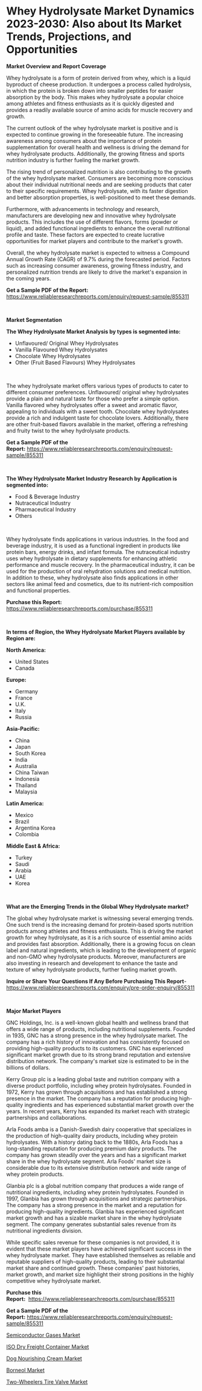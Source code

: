 <p><h1>Whey Hydrolysate Market Dynamics 2023-2030: Also about Its Market Trends, Projections, and Opportunities</h1></p><p><strong>Market Overview and Report Coverage</strong></p>
<p><p>Whey hydrolysate is a form of protein derived from whey, which is a liquid byproduct of cheese production. It undergoes a process called hydrolysis, in which the protein is broken down into smaller peptides for easier absorption by the body. This makes whey hydrolysate a popular choice among athletes and fitness enthusiasts as it is quickly digested and provides a readily available source of amino acids for muscle recovery and growth.</p><p>The current outlook of the whey hydrolysate market is positive and is expected to continue growing in the foreseeable future. The increasing awareness among consumers about the importance of protein supplementation for overall health and wellness is driving the demand for whey hydrolysate products. Additionally, the growing fitness and sports nutrition industry is further fueling the market growth.</p><p>The rising trend of personalized nutrition is also contributing to the growth of the whey hydrolysate market. Consumers are becoming more conscious about their individual nutritional needs and are seeking products that cater to their specific requirements. Whey hydrolysate, with its faster digestion and better absorption properties, is well-positioned to meet these demands.</p><p>Furthermore, with advancements in technology and research, manufacturers are developing new and innovative whey hydrolysate products. This includes the use of different flavors, forms (powder or liquid), and added functional ingredients to enhance the overall nutritional profile and taste. These factors are expected to create lucrative opportunities for market players and contribute to the market's growth.</p><p>Overall, the whey hydrolysate market is expected to witness a Compound Annual Growth Rate (CAGR) of 9.7% during the forecasted period. Factors such as increasing consumer awareness, growing fitness industry, and personalized nutrition trends are likely to drive the market's expansion in the coming years.</p></p>
<p><strong>Get a Sample PDF of the Report:</strong> <a href="https://www.reliableresearchreports.com/enquiry/request-sample/855311">https://www.reliableresearchreports.com/enquiry/request-sample/855311</a></p>
<p>&nbsp;</p>
<p><strong>Market Segmentation</strong></p>
<p><strong>The Whey Hydrolysate Market Analysis by types is segmented into:</strong></p>
<p><ul><li>Unflavoured/ Original Whey Hydrolysates</li><li>Vanilla Flavoured Whey Hydrolysates</li><li>Chocolate Whey Hydrolysates</li><li>Other (Fruit Based Flavours) Whey Hydrolysates</li></ul></p>
<p>&nbsp;</p>
<p><p>The whey hydrolysate market offers various types of products to cater to different consumer preferences. Unflavoured/ original whey hydrolysates provide a plain and natural taste for those who prefer a simple option. Vanilla flavored whey hydrolysates offer a sweet and aromatic flavor, appealing to individuals with a sweet tooth. Chocolate whey hydrolysates provide a rich and indulgent taste for chocolate lovers. Additionally, there are other fruit-based flavors available in the market, offering a refreshing and fruity twist to the whey hydrolysate products.</p></p>
<p><strong>Get a Sample PDF of the Report:</strong>&nbsp;<a href="https://www.reliableresearchreports.com/enquiry/request-sample/855311">https://www.reliableresearchreports.com/enquiry/request-sample/855311</a></p>
<p>&nbsp;</p>
<p><strong>The Whey Hydrolysate Market Industry Research by Application is segmented into:</strong></p>
<p><ul><li>Food & Beverage Industry</li><li>Nutraceutical Industry</li><li>Pharmaceutical Industry</li><li>Others</li></ul></p>
<p>&nbsp;</p>
<p><p>Whey hydrolysate finds applications in various industries. In the food and beverage industry, it is used as a functional ingredient in products like protein bars, energy drinks, and infant formula. The nutraceutical industry uses whey hydrolysate in dietary supplements for enhancing athletic performance and muscle recovery. In the pharmaceutical industry, it can be used for the production of oral rehydration solutions and medical nutrition. In addition to these, whey hydrolysate also finds applications in other sectors like animal feed and cosmetics, due to its nutrient-rich composition and functional properties.</p></p>
<p><strong>Purchase this Report:</strong>&nbsp; <a href="https://www.reliableresearchreports.com/purchase/855311">https://www.reliableresearchreports.com/purchase/855311</a></p>
<p>&nbsp;</p>
<p><strong>In terms of Region, the Whey Hydrolysate Market Players available by Region are:</strong></p>
<p>
    <p> <strong> North America: </strong>
        <ul>
            <li>United States</li>
            <li>Canada</li>
        </ul>
        </p> 
    <p> <strong> Europe: </strong>
        <ul>
            <li>Germany</li>
            <li>France</li>
            <li>U.K.</li>
            <li>Italy</li>
            <li>Russia</li>
        </ul>
        </p> 
    <p> <strong> Asia-Pacific: </strong>
        <ul>
            <li>China</li>
            <li>Japan</li>
            <li>South Korea</li>
            <li>India</li>
            <li>Australia</li>
            <li>China Taiwan</li>
            <li>Indonesia</li>
            <li>Thailand</li>
            <li>Malaysia</li>
        </ul>
        </p> 
    <p> <strong> Latin America: </strong>
        <ul>
            <li>Mexico</li>
            <li>Brazil</li>
            <li>Argentina Korea</li>
            <li>Colombia</li>
        </ul>
        </p> 
    <p> <strong> Middle East & Africa: </strong>
        <ul>
            <li>Turkey</li>
            <li>Saudi</li>
            <li>Arabia</li>
            <li>UAE</li>
            <li>Korea</li>
        </ul>
    </p>
    </p>
<p>&nbsp;</p>
<p><strong>What are the Emerging Trends in the Global Whey Hydrolysate market?</strong></p>
<p><p>The global whey hydrolysate market is witnessing several emerging trends. One such trend is the increasing demand for protein-based sports nutrition products among athletes and fitness enthusiasts. This is driving the market growth for whey hydrolysate, as it is a rich source of essential amino acids and provides fast absorption. Additionally, there is a growing focus on clean label and natural ingredients, which is leading to the development of organic and non-GMO whey hydrolysate products. Moreover, manufacturers are also investing in research and development to enhance the taste and texture of whey hydrolysate products, further fueling market growth.</p></p>
<p><strong>Inquire or Share Your Questions If Any Before Purchasing This Report</strong>- <a href="https://www.reliableresearchreports.com/enquiry/pre-order-enquiry/855311">https://www.reliableresearchreports.com/enquiry/pre-order-enquiry/855311</a></p>
<p>&nbsp;</p>
<p><strong>Major Market Players</strong></p>
<p><p>GNC Holdings, Inc. is a well-known global health and wellness brand that offers a wide range of products, including nutritional supplements. Founded in 1935, GNC has a strong presence in the whey hydrolysate market. The company has a rich history of innovation and has consistently focused on providing high-quality products to its customers. GNC has experienced significant market growth due to its strong brand reputation and extensive distribution network. The company's market size is estimated to be in the billions of dollars.</p><p>Kerry Group plc is a leading global taste and nutrition company with a diverse product portfolio, including whey protein hydrolysates. Founded in 1972, Kerry has grown through acquisitions and has established a strong presence in the market. The company has a reputation for producing high-quality ingredients and has experienced substantial market growth over the years. In recent years, Kerry has expanded its market reach with strategic partnerships and collaborations.</p><p>Arla Foods amba is a Danish-Swedish dairy cooperative that specializes in the production of high-quality dairy products, including whey protein hydrolysates. With a history dating back to the 1880s, Arla Foods has a long-standing reputation for producing premium dairy products. The company has grown steadily over the years and has a significant market share in the whey hydrolysate segment. Arla Foods' market size is considerable due to its extensive distribution network and wide range of whey protein products.</p><p>Glanbia plc is a global nutrition company that produces a wide range of nutritional ingredients, including whey protein hydrolysates. Founded in 1997, Glanbia has grown through acquisitions and strategic partnerships. The company has a strong presence in the market and a reputation for producing high-quality ingredients. Glanbia has experienced significant market growth and has a sizable market share in the whey hydrolysate segment. The company generates substantial sales revenue from its nutritional ingredients division.</p><p>While specific sales revenue for these companies is not provided, it is evident that these market players have achieved significant success in the whey hydrolysate market. They have established themselves as reliable and reputable suppliers of high-quality products, leading to their substantial market share and continued growth. These companies' past histories, market growth, and market size highlight their strong positions in the highly competitive whey hydrolysate market.</p></p>
<p><strong>Purchase this Report:</strong>&nbsp;&nbsp;<a href="https://www.reliableresearchreports.com/purchase/855311">https://www.reliableresearchreports.com/purchase/855311</a></p>
<p></p>
<p><strong>Get a Sample PDF of the Report:</strong>&nbsp;<a href="https://www.reliableresearchreports.com/enquiry/request-sample/855311">https://www.reliableresearchreports.com/enquiry/request-sample/855311</a></p>
<p><p><a href="https://github.com/tamvrosiya/Market-Research-Report-List-1/blob/main/semiconductor-gases-market.md">Semiconductor Gases Market</a></p><p><a href="https://medium.com/@hugthess010/iso-dry-freight-container-market-size-reveals-the-best-marketing-channels-in-global-industry-4786fc0d6cda">ISO Dry Freight Container Market</a></p><p><a href="https://medium.com/@elzaziemann1943/dog-nourishing-cream-market-outlook-industry-overview-and-forecast-2023-to-2030-f8ffd36db59d">Dog Nourishing Cream Market</a></p><p><a href="https://github.com/gaydyna/Market-Research-Report-List-1/blob/main/borneol-market.md">Borneol Market</a></p><p><a href="https://medium.com/@tanaysamar7412/two-wheelers-tire-valve-market-outlook-industry-overview-and-forecast-2023-to-2030-aa28f7eb7a2b">Two-Wheelers Tire Valve Market</a></p></p>